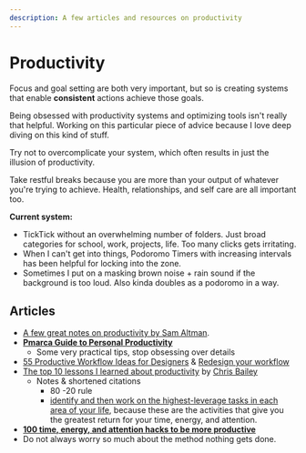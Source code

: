 ```yaml
---
description: A few articles and resources on productivity
---
```


# Productivity

Focus and goal setting are both very important, but so is creating systems that enable **consistent** actions achieve those goals. 

Being obsessed with productivity systems and optimizing tools isn't really that helpful. Working on this particular piece of advice because I love deep diving on this kind of stuff.

Try not to overcomplicate your system, which often results in just the illusion of productivity.

Take restful breaks because you are more than your output of whatever you're trying to achieve.  Health, relationships, and self care are all important too. 

**Current system:** 

* TickTick without an overwhelming number of folders. Just broad categories for school, work, projects, life. Too many clicks gets irritating.
* When I can't get into things, Podoromo Timers with increasing intervals has been helpful for locking into the zone.
* Sometimes I put on a masking brown noise + rain sound if the background is too loud. Also kinda doubles as a podoromo in a way. 

## Articles

* [A few great notes on productivity by Sam Altman](http://blog.samaltman.com/productivity). 
* [**Pmarca Guide to Personal Productivity**](https://pmarchive.com/guide_to_personal_productivity.html)
  * Some very practical tips, stop obsessing over details
* [55 Productive Workflow Ideas for Designers](https://design.tutsplus.com/articles/55-time-saving-productive-workflow-tips-for-designers--cms-23401) & [Redesign your workflow](https://business.tutsplus.com/tutorials/get-more-flow-sort-and-schedule-your-tasks-by-creative-energy-level--cms-24271)
* [The top 10 lessons I learned about productivity](https://alifeofproductivity.com/top-lessons-learned-a-year-of-productivity) by [Chris Bailey](https://alifeofproductivity.com/author/chris/)
  * Notes & shortened citations
    * 80 -20 rule
    * [identify and then work on the highest-leverage tasks in each area of your life](https://alifeofproductivity.com/how-to-determine-highest-leverage-activities-work/), because these are the activities that give you the greatest return for your time, energy, and attention.
* [**100 time, energy, and attention hacks to be more productive**](https://alifeofproductivity.com/100-time-energy-attention-hacks-will-make-productive/)
* Do not always worry so much about the method nothing gets done. 

